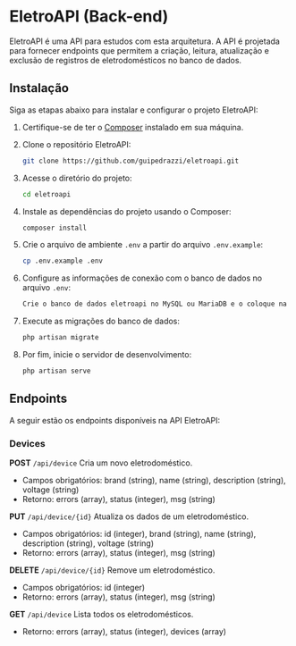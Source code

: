# EletroAPI (Back-end)

EletroAPI é uma API para estudos com esta arquitetura.
A API é projetada para fornecer endpoints que permitem a criação, leitura, atualização e exclusão de registros de eletrodomésticos no banco de dados.

## Instalação

Siga as etapas abaixo para instalar e configurar o projeto EletroAPI:

1. Certifique-se de ter o [Composer](https://getcomposer.org/) instalado em sua máquina.

2. Clone o repositório EletroAPI:

   ```bash
   git clone https://github.com/guipedrazzi/eletroapi.git
   ```

3. Acesse o diretório do projeto:

   ```bash
   cd eletroapi
   ```

4. Instale as dependências do projeto usando o Composer:

   ```bash
   composer install
   ```

5. Crie o arquivo de ambiente `.env` a partir do arquivo `.env.example`:

   ```bash
   cp .env.example .env
   ```

6. Configure as informações de conexão com o banco de dados no arquivo `.env`:
    ```bash
   Crie o banco de dados eletroapi no MySQL ou MariaDB e o coloque na constante DB_DATABASE no .env
   ```

7. Execute as migrações do banco de dados:

   ```bash
   php artisan migrate
   ```

8. Por fim, inicie o servidor de desenvolvimento:

   ```bash
   php artisan serve
   ```

## Endpoints

A seguir estão os endpoints disponíveis na API EletroAPI:

### Devices
    
 **POST** `/api/device`
Cria um novo eletrodoméstico.

- Campos obrigatórios: brand (string), name (string), description (string), voltage (string)
- Retorno: errors (array), status (integer), msg (string)

 **PUT** `/api/device/{id}`
Atualiza os dados de um eletrodoméstico.

- Campos obrigatórios: id (integer), brand (string), name (string), description (string), voltage (string)
- Retorno: errors (array), status (integer), msg (string)

 **DELETE** `/api/device/{id}`
Remove um eletrodoméstico.

- Campos obrigatórios: id (integer)
- Retorno: errors (array), status (integer), msg (string)

 **GET** `/api/device`
Lista todos os eletrodomésticos.

- Retorno: errors (array), status (integer), devices (array)

